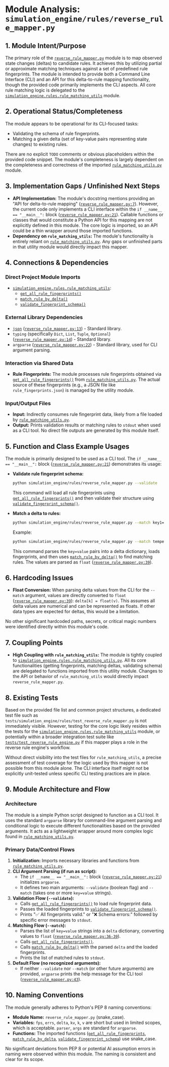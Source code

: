 # Module Analysis: `simulation_engine/rules/reverse_rule_mapper.py`

## 1. Module Intent/Purpose

The primary role of the [`reverse_rule_mapper.py`](simulation_engine/rules/reverse_rule_mapper.py:2) module is to map observed state changes (deltas) to candidate rules. It achieves this by utilizing partial or approximate matching techniques against a set of predefined rule fingerprints. The module is intended to provide both a Command Line Interface (CLI) and an API for this delta-to-rule mapping functionality, though the provided code primarily implements the CLI aspects. All core rule matching logic is delegated to the [`simulation_engine.rules.rule_matching_utils`](simulation_engine/rules/rule_matching_utils.py:15) module.

## 2. Operational Status/Completeness

The module appears to be operational for its CLI-focused tasks:
*   Validating the schema of rule fingerprints.
*   Matching a given delta (set of key-value pairs representing state changes) to existing rules.

There are no explicit `TODO` comments or obvious placeholders within the provided code snippet. The module's completeness is largely dependent on the completeness and correctness of the imported [`rule_matching_utils.py`](simulation_engine/rules/rule_matching_utils.py:15) module.

## 3. Implementation Gaps / Unfinished Next Steps

*   **API Implementation:** The module's docstring mentions providing an "API for delta-to-rule mapping" ([`reverse_rule_mapper.py:7`](simulation_engine/rules/reverse_rule_mapper.py:7)). However, the current code only implements a CLI interface within the `if __name__ == "__main__":` block ([`reverse_rule_mapper.py:21`](simulation_engine/rules/reverse_rule_mapper.py:21)). Callable functions or classes that would constitute a Python API for this mapping are not explicitly defined in this module. The core logic is imported, so an API could be a thin wrapper around those imported functions.
*   **Dependency on `rule_matching_utils`:** The module's functionality is entirely reliant on [`rule_matching_utils.py`](simulation_engine/rules/rule_matching_utils.py:15). Any gaps or unfinished parts in that utility module would directly impact this mapper.

## 4. Connections & Dependencies

### Direct Project Module Imports
*   [`simulation_engine.rules.rule_matching_utils`](simulation_engine/rules/rule_matching_utils.py:15):
    *   [`get_all_rule_fingerprints()`](simulation_engine/rules/rule_matching_utils.py:16)
    *   [`match_rule_by_delta()`](simulation_engine/rules/rule_matching_utils.py:17)
    *   [`validate_fingerprint_schema()`](simulation_engine/rules/rule_matching_utils.py:18)

### External Library Dependencies
*   [`json`](https://docs.python.org/3/library/json.html) ([`reverse_rule_mapper.py:13`](simulation_engine/rules/reverse_rule_mapper.py:13)) - Standard library.
*   `typing` (specifically `Dict`, `List`, `Tuple`, `Optional`) ([`reverse_rule_mapper.py:14`](simulation_engine/rules/reverse_rule_mapper.py:14)) - Standard library.
*   `argparse` ([`reverse_rule_mapper.py:22`](simulation_engine/rules/reverse_rule_mapper.py:22)) - Standard library, used for CLI argument parsing.

### Interaction via Shared Data
*   **Rule Fingerprints:** The module processes rule fingerprints obtained via [`get_all_rule_fingerprints()`](simulation_engine/rules/rule_matching_utils.py:16) from [`rule_matching_utils.py`](simulation_engine/rules/rule_matching_utils.py:15). The actual source of these fingerprints (e.g., a JSON file like `rule_fingerprints.json`) is managed by the utility module.

### Input/Output Files
*   **Input:** Indirectly consumes rule fingerprint data, likely from a file loaded by [`rule_matching_utils.py`](simulation_engine/rules/rule_matching_utils.py:15).
*   **Output:** Prints validation results or matching rules to `stdout` when used as a CLI tool. No direct file outputs are generated by this module itself.

## 5. Function and Class Example Usages

The module is primarily designed to be used as a CLI tool. The `if __name__ == "__main__":` block ([`reverse_rule_mapper.py:21`](simulation_engine/rules/reverse_rule_mapper.py:21)) demonstrates its usage:

*   **Validate rule fingerprint schema:**
    ```bash
    python simulation_engine/rules/reverse_rule_mapper.py --validate
    ```
    This command will load all rule fingerprints using [`get_all_rule_fingerprints()`](simulation_engine/rules/rule_matching_utils.py:16) and then validate their structure using [`validate_fingerprint_schema()`](simulation_engine/rules/rule_matching_utils.py:18).

*   **Match a delta to rules:**
    ```bash
    python simulation_engine/rules/reverse_rule_mapper.py --match key1=val1 key2=val2 ...
    ```
    Example:
    ```bash
    python simulation_engine/rules/reverse_rule_mapper.py --match temperature_change=2.5 humidity_change=-0.5
    ```
    This command parses the `key=value` pairs into a delta dictionary, loads fingerprints, and then uses [`match_rule_by_delta()`](simulation_engine/rules/rule_matching_utils.py:17) to find matching rules. The values are parsed as `float` ([`reverse_rule_mapper.py:39`](simulation_engine/rules/reverse_rule_mapper.py:39)).

## 6. Hardcoding Issues

*   **Float Conversion:** When parsing delta values from the CLI for the `--match` argument, values are directly converted to `float` ([`reverse_rule_mapper.py:39`](simulation_engine/rules/reverse_rule_mapper.py:39)): `delta[k] = float(v)`. This assumes all delta values are numerical and can be represented as floats. If other data types are expected for deltas, this would be a limitation.

No other significant hardcoded paths, secrets, or critical magic numbers were identified directly within this module's code.

## 7. Coupling Points

*   **High Coupling with `rule_matching_utils`:** The module is tightly coupled to [`simulation_engine.rules.rule_matching_utils.py`](simulation_engine/rules/rule_matching_utils.py:15). All its core functionalities (getting fingerprints, matching deltas, validating schema) are delegated to functions imported from this utility module. Changes to the API or behavior of `rule_matching_utils` would directly impact `reverse_rule_mapper.py`.

## 8. Existing Tests

Based on the provided file list and common project structures, a dedicated test file such as `tests/simulation_engine/rules/test_reverse_rule_mapper.py` is not immediately visible.
However, testing for the core logic likely resides within the tests for the [`simulation_engine.rules.rule_matching_utils`](simulation_engine/rules/rule_matching_utils.py:15) module, or potentially within a broader integration test suite like [`tests/test_reverse_rule_engine.py`](tests/test_reverse_rule_engine.py) if this mapper plays a role in the reverse rule engine's workflow.

Without direct visibility into the test files for `rule_matching_utils`, a precise assessment of test coverage for the logic used by this mapper is not possible from this module alone. The CLI interface itself might not be explicitly unit-tested unless specific CLI testing practices are in place.

## 9. Module Architecture and Flow

### Architecture
The module is a simple Python script designed to function as a CLI tool. It uses the standard `argparse` library for command-line argument parsing and conditional logic to execute different functionalities based on the provided arguments. It acts as a lightweight wrapper around more complex logic found in [`rule_matching_utils.py`](simulation_engine/rules/rule_matching_utils.py:15).

### Primary Data/Control Flows
1.  **Initialization:** Imports necessary libraries and functions from [`rule_matching_utils.py`](simulation_engine/rules/rule_matching_utils.py:15).
2.  **CLI Argument Parsing (if run as script):**
    *   The `if __name__ == "__main__":` block ([`reverse_rule_mapper.py:21`](simulation_engine/rules/reverse_rule_mapper.py:21)) initializes `argparse`.
    *   It defines two main arguments: `--validate` (boolean flag) and `--match` (takes one or more `key=value` strings).
3.  **Validation Flow (`--validate`):**
    *   Calls [`get_all_rule_fingerprints()`](simulation_engine/rules/rule_matching_utils.py:28) to load rule fingerprint data.
    *   Passes the loaded fingerprints to [`validate_fingerprint_schema()`](simulation_engine/rules/rule_matching_utils.py:29).
    *   Prints "✅ All fingerprints valid." or "❌ Schema errors:" followed by specific error messages to `stdout`.
4.  **Matching Flow (`--match`):**
    *   Parses the list of `key=value` strings into a `delta` dictionary, converting values to `float` ([`reverse_rule_mapper.py:36-39`](simulation_engine/rules/reverse_rule_mapper.py:36-39)).
    *   Calls [`get_all_rule_fingerprints()`](simulation_engine/rules/rule_matching_utils.py:40).
    *   Calls [`match_rule_by_delta()`](simulation_engine/rules/rule_matching_utils.py:40) with the parsed `delta` and the loaded fingerprints.
    *   Prints the list of matched rules to `stdout`.
5.  **Default Flow (no recognized arguments):**
    *   If neither `--validate` nor `--match` (or other future arguments) are provided, `argparse` prints the help message for the CLI tool ([`reverse_rule_mapper.py:43`](simulation_engine/rules/reverse_rule_mapper.py:43)).

## 10. Naming Conventions

The module generally adheres to Python's PEP 8 naming conventions:
*   **Module Name:** `reverse_rule_mapper.py` (snake_case).
*   **Variables:** `fps`, `errs`, `delta`, `kv`, `k`, `v` are short but used in limited scopes, which is acceptable. `parser`, `args` are standard for `argparse`.
*   **Functions:** The imported functions ([`get_all_rule_fingerprints`](simulation_engine/rules/rule_matching_utils.py:16), [`match_rule_by_delta`](simulation_engine/rules/rule_matching_utils.py:17), [`validate_fingerprint_schema`](simulation_engine/rules/rule_matching_utils.py:18)) use snake_case.

No significant deviations from PEP 8 or potential AI assumption errors in naming were observed within this module. The naming is consistent and clear for its scope.